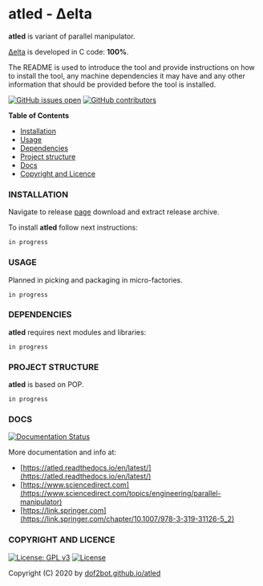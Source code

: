 # atled - Δelta

**atled** is variant of parallel manipulator.

[Δelta](https://en.wikipedia.org/wiki/Delta_robot) is developed in C code: **100%**.

The README is used to introduce the tool and provide instructions on
how to install the tool, any machine dependencies it may have and any
other information that should be provided before the tool is installed.

[![GitHub issues open](https://img.shields.io/github/issues/dof2bot/atled.svg)](https://github.com/dof2bot/atled/issues)
 [![GitHub contributors](https://img.shields.io/github/contributors/dof2bot/atled.svg)](https://github.com/dof2bot/atled/graphs/contributors)

<!-- START doctoc -->
**Table of Contents**

- [Installation](#installation)
- [Usage](#usage)
- [Dependencies](#dependencies)
- [Project structure](#project-structure)
- [Docs](#docs)
- [Copyright and Licence](#copyright-and-licence)
<!-- END doctoc -->

### INSTALLATION

Navigate to release [page](https://github.com/dof2bot/atled/releases) download and extract release archive.

To install **atled** follow next instructions:
```
in progress
```

### USAGE

Planned in picking and packaging in micro-factories.
```
in progress
```

### DEPENDENCIES

**atled** requires next modules and libraries:
```
in progress
```

### PROJECT STRUCTURE

**atled** is based on POP.
```
in progress
```

### DOCS

[![Documentation Status](https://readthedocs.org/projects/atled/badge/?version=latest)](https://atled.readthedocs.io/projects/atled/en/latest/?badge=latest)

More documentation and info at:
* [https://atled.readthedocs.io/en/latest/](https://atled.readthedocs.io/en/latest/)
* [https://www.sciencedirect.com](https://www.sciencedirect.com/topics/engineering/parallel-manipulator)
* [https://link.springer.com](https://link.springer.com/chapter/10.1007/978-3-319-31126-5_2)

### COPYRIGHT AND LICENCE

[![License: GPL v3](https://img.shields.io/badge/License-GPLv3-blue.svg)](https://www.gnu.org/licenses/gpl-3.0) [![License](https://img.shields.io/badge/License-Apache%202.0-blue.svg)](https://opensource.org/licenses/Apache-2.0)

Copyright (C) 2020 by [dof2bot.github.io/atled](https://dof2bot.github.io/atled)

